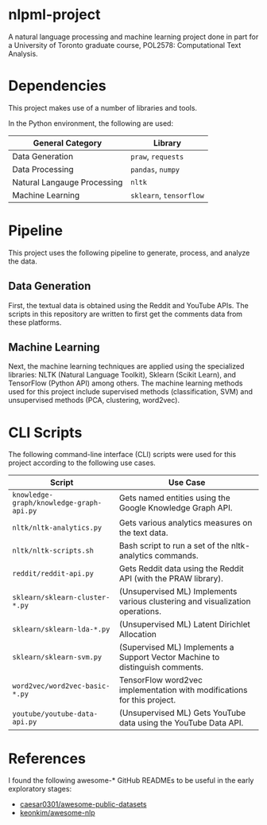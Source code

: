 # nlpml-project

A natural language processing and machine learning project done in part for a University of Toronto graduate course, POL2578: Computational Text Analysis.

# Dependencies

This project makes use of a number of libraries and tools.

In the Python environment, the following are used:

General Category | Library
--- | ---
Data Generation | `praw`, `requests`
Data Processing | `pandas`, `numpy`
Natural Langauge Processing | `nltk`
Machine Learning | `sklearn`, `tensorflow`


# Pipeline

This project uses the following pipeline to generate, process, and analyze the data.

## Data Generation

First, the textual data is obtained using the Reddit and YouTube APIs.
The scripts in this repository are written to first get the comments data from these platforms.

## Machine Learning

Next, the machine learning techniques are applied using the specialized libraries: NLTK (Natural Language Toolkit), Sklearn (Scikit Learn), and TensorFlow (Python API) among others.
The machine learning methods used for this project include supervised methods (classification, SVM) and unsupervised methods (PCA, clustering, word2vec).

# CLI Scripts

The following command-line interface (CLI) scripts were used for this project according to the following use cases.

Script | Use Case
--- | ---
`knowledge-graph/knowledge-graph-api.py` | Gets named entities using the Google Knowledge Graph API.
`nltk/nltk-analytics.py` | Gets various analytics measures on the text data.
`nltk/nltk-scripts.sh` | Bash script to run a set of the nltk-analytics commands.
`reddit/reddit-api.py` | Gets Reddit data using the Reddit API (with the PRAW library).
`sklearn/sklearn-cluster-*.py` | (Unsupervised ML) Implements various clustering and visualization operations.
`sklearn/sklearn-lda-*.py` | (Unsupervised ML) Latent Dirichlet Allocation
`sklearn/sklearn-svm.py` | (Supervised ML) Implements a Support Vector Machine to distinguish comments.
`word2vec/word2vec-basic-*.py` | TensorFlow word2vec implementation with modifications for this project.
`youtube/youtube-data-api.py` | (Unsupervised ML) Gets YouTube data using the YouTube Data API.



# References

I found the following awesome-* GitHub READMEs to be useful in the early exploratory stages:

- [caesar0301/awesome-public-datasets](https://github.com/caesar0301/awesome-public-datasets)
- [keonkim/awesome-nlp](https://github.com/keonkim/awesome-nlp)




